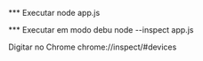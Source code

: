 *** Executar
node app.js

*** Executar em modo debu
node --inspect app.js

Digitar no Chrome
chrome://inspect/#devices
